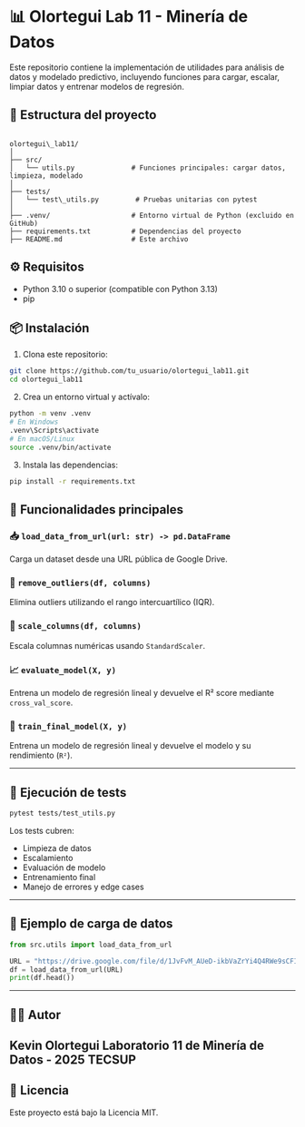 # 📊 Olortegui Lab 11 - Minería de Datos

Este repositorio contiene la implementación de utilidades para análisis de datos y modelado predictivo, incluyendo funciones para cargar, escalar, limpiar datos y entrenar modelos de regresión.

## 📁 Estructura del proyecto

```

olortegui\_lab11/
│
├── src/
│   └── utils.py              # Funciones principales: cargar datos, limpieza, modelado
│
├── tests/
│   └── test\_utils.py         # Pruebas unitarias con pytest
│
├── .venv/                    # Entorno virtual de Python (excluido en GitHub)
├── requirements.txt          # Dependencias del proyecto
├── README.md                 # Este archivo

````

## ⚙️ Requisitos

- Python 3.10 o superior (compatible con Python 3.13)
- pip

## 📦 Instalación

1. Clona este repositorio:

```bash
git clone https://github.com/tu_usuario/olortegui_lab11.git
cd olortegui_lab11
````

2. Crea un entorno virtual y actívalo:

```bash
python -m venv .venv
# En Windows
.venv\Scripts\activate
# En macOS/Linux
source .venv/bin/activate
```

3. Instala las dependencias:

```bash
pip install -r requirements.txt
```

## 🧠 Funcionalidades principales

### 📥 `load_data_from_url(url: str) -> pd.DataFrame`

Carga un dataset desde una URL pública de Google Drive.

### 🧹 `remove_outliers(df, columns)`

Elimina outliers utilizando el rango intercuartílico (IQR).

### 📐 `scale_columns(df, columns)`

Escala columnas numéricas usando `StandardScaler`.

### 📈 `evaluate_model(X, y)`

Entrena un modelo de regresión lineal y devuelve el R² score mediante `cross_val_score`.

### 🤖 `train_final_model(X, y)`

Entrena un modelo de regresión lineal y devuelve el modelo y su rendimiento (`R²`).

---

## 🧪 Ejecución de tests

```bash
pytest tests/test_utils.py
```

Los tests cubren:

* Limpieza de datos
* Escalamiento
* Evaluación de modelo
* Entrenamiento final
* Manejo de errores y edge cases

---

## 🔗 Ejemplo de carga de datos

```python
from src.utils import load_data_from_url

URL = "https://drive.google.com/file/d/1JvFvM_AUeD-ikbVaZrYi4Q4RWe9sCFIv/view?usp=sharing"
df = load_data_from_url(URL)
print(df.head())
```

---

## 🧑‍💻 Autor

Kevin Olortegui
Laboratorio 11 de Minería de Datos - 2025
TECSUP
---

## 📝 Licencia

Este proyecto está bajo la Licencia MIT.
